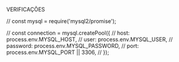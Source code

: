 VERIFICAÇÕES

// const mysql = require('mysql2/promise');

// const connection = mysql.createPool({
//   host: process.env.MYSQL_HOST,
//   user: process.env.MYSQL_USER,
//   password: process.env.MYSQL_PASSWORD,
//   port: process.env.MYSQL_PORT || 3306,
// });